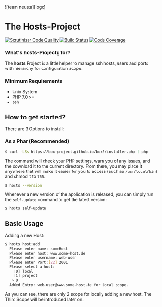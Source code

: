 ![team neusta][logo]
# The Hosts-Project #
[![Scrutinizer Code Quality](https://scrutinizer-ci.com/g/tomtone/test/badges/quality-score.png?b=master)](https://scrutinizer-ci.com/g/tomtone/test/?branch=master)
[![Build Status](https://scrutinizer-ci.com/g/tomtone/test/badges/build.png?b=master)](https://scrutinizer-ci.com/g/tomtone/test/build-status/master)
[![Code Coverage](https://scrutinizer-ci.com/g/tomtone/test/badges/coverage.png?b=master)](https://scrutinizer-ci.com/g/tomtone/test/?branch=master)

### What's hosts-Projectg for? ###

The **hosts** Project is a little helper to manage ssh hosts, users and ports with hierarchy for configuration scope.

### Minimum Requirements ###


* Unix System
* PHP 7.0 >=
* ssh

How to get started?
---------------------

There are 3 Options to install:

### As a Phar (Recommended)

```sh
$ curl -LSs https://box-project.github.io/box2/installer.php | php
```

The command will check your PHP settings, warn you of any issues, and the download it to the current directory. From there, you may place it anywhere that will make it easier for you to access (such as `/usr/local/bin`) and chmod it to `755`.


```sh
$ hosts --version
```

Whenever a new version of the application is released, you can simply run the `self-update` command to get the latest version:

```sh
$ hosts self-update
```

Basic Usage
---------------------

Adding a new Host:

```sh
$ hosts host:add
  Please enter name: someHost
  Please enter host: www.some-host.de
  Please enter username: web-user
  Please enter Port:[22] 2001
  Please select a host:
    [0] local
    [1] project
   > 0
  Added Entry: web-user@www.some-host.de for local scope.
```

As you can see, there are only 2 scope for locally adding a new host. The Third Scope will be introduced later on.